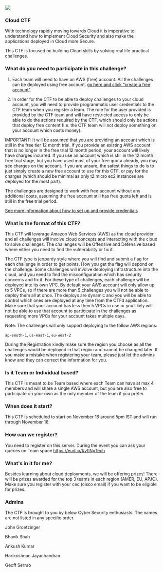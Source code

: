<img class="w-100 mx-auto d-block" style="max-width: 3000px;padding: 1px;padding-top: 14vh;" src="/files/802bb5d197374d0edc8eb0a187356031/seccon_logo.jpg">
<h3>Cloud CTF</h3>

With technology rapidly moving towards Cloud it is imperative to understand how to implement Cloud Security and also make the applications deployed in Cloud more Secure.

This CTF is focused on building Cloud skills by solving real life practical challenges.


<h3>What do you need to participate in this challenge?</h3>

1) Each team will need to have an AWS (free) account. All the challenges can be deployed using free account. [go here and click "create a free account"](https://aws.amazon.com/free/?trk=ps_a134p000003yBfsAAE&trkCampaign=acq_paid_search_brand&sc_channel=ps&sc_campaign=acquisition_US&sc_publisher=google&sc_category=core&sc_country=US&sc_geo=NAMER&sc_outcome=acq&sc_detail=%2Bcreate%20%2Baws%20%2Baccount&sc_content=Account_bmm&sc_segment=438195700997&sc_medium=ACQ-P|PS-GO|Brand|Desktop|SU|AWS|Core|US|EN|Text&s_kwcid=AL!4422!3!438195700997!b!!g!!%2Bcreate%20%2Baws%20%2Baccount&ef_id=CjwKCAjw7--KBhAMEiwAxfpkWJwRVjpuXNfVhQxI0idhvMVSlDyY9DXOMGi8kXLUHDo_VEc27lKHrBoCoYsQAvD_BwE:G:s&s_kwcid=AL!4422!3!438195700997!b!!g!!%2Bcreate%20%2Baws%20%2Baccount&all-free-tier.sort-by=item.additionalFields.SortRank&all-free-tier.sort-order=asc&awsf.Free%20Tier%20Types=*all&awsf.Free%20Tier%20Categories=*all)

2) In order for the CTF to be able to deploy challenges to your cloud account, you will need to provide programmatic user credentials to the CTF team when you register a team. The role for the user provided is provided by the CTF team and will have restricted access to only be able to do the actions required by the CTF, which should only be actions that deploy free content (I.e. the CTF team will not deploy something on your account which costs money).

IMPORTANT: It will be assumed that you are providing an account which is still in the free tier 12 month trial. If you provide an existing AWS account that is no longer in the free trial 12 month period, your account will likely have charges incurred. If you use an account which is still in the 12 month free trial stage, but you have used most of your free quota already, you may see charges on the account. If you are unsure, the safest things to do is to just simply create a new free account to use for this CTF, or pay for the charges (which should be minimal as only t2.micro ec2 instances are deployed for the most part).

The challenges are designed to work with free account without any additional costs, assuming the free account still has free quota left and is still in the free trial period.

[See more information about how to set up and provide credentials](https://cloudctfseccon2021.cisco.com/byoa_info)


<h3>What is the format of this CTF? </h3>

This CTF will leverage Amazon Web Services (AWS) as the cloud provider and all challenges will involve cloud concepts and interacting with the cloud to solve challenges. The challenges will be Offensive and Defensive based where either you need to find the vulnerability or fix it.

The CTF type is jeopardy style where you will find and submit a flag for each challenge in order to get points. How you get the flag will depond on the challenge.
Some challenges will involve deploying infrastructure into the cloud, and you need to find the misconfiguration which has security concerns and fix it. For these type of challenges, each challenge will be deployed into its own VPC. By default your AWS account will only allow up to 5 VPCs, so if there are more than 5 challenges you will not be able to deploy them all at once. The deploys are dynamic and you will be able to control which ones are deployed at any time from the CTFd application. Make sure that your account has less then 5 VPCs in use or you likely will not be able to use that account to participate in the challenges as requesting more VPCs for your account takes multiple days.

Note: The challenges will only support deploying to the follow AWS regions:

`ap-south-1`, `us-east-1`, `eu-west-2`

During the Registration kindly make sure the region you choose as all the challenges would be deployed in that region and cannot be changed later. If you make a mistake when registering your team, please just let the admins know and they can correct the information for you.

<h3>Is it Team or Individual based? </h3>

This CTF is meant to be Team based where each Team can have at max 4 members and will share a single AWS account, but you are also free to participate on your own as the only member of the team if you prefer.

<h3>When does it start?</h3>
This CTF is scheduled to start on November 16 around 5pm IST and will run through November 18.

<h3>How can we register? </h3>

You need to register on this server. During the event you can ask your queries on Team space https://eurl.io/#yflNpTech

<h3>What's in it for me?</h3>
Besides learning about cloud deployments, we will be offering prizes!  
There will be prizes awarded for the top 3 teams in each region (AMER, EU, APJC).  
Make sure you register with your cec (cisco email) if you want to be eligible for prizes.

<h3>Admins</h3>
<p class="p1">The CTF is brought to you by below Cyber Security enthusiasts. The names are not listed in any specific order.</p>
<p class="p1">John Groetzinger</p>
<p class="p1">Bhavik Shah</p>
<p class="p1">Ankush Kumar</p>
<p class="p1">Harikrishnan Jayachandran</p>
<p class="p1">Geoff Serrao</p>